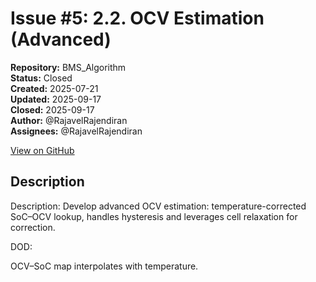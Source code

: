 # Issue #5: 2.2. OCV Estimation (Advanced)

**Repository:** BMS_Algorithm  
**Status:** Closed  
**Created:** 2025-07-21  
**Updated:** 2025-09-17  
**Closed:** 2025-09-17  
**Author:** @RajavelRajendiran  
**Assignees:** @RajavelRajendiran  

[View on GitHub](https://github.com/Simtestlab/BMS_Algorithm/issues/5)

## Description

Description:
Develop advanced OCV estimation: temperature-corrected SoC–OCV lookup, handles hysteresis and leverages cell relaxation for correction.

DOD:

OCV–SoC map interpolates with temperature.